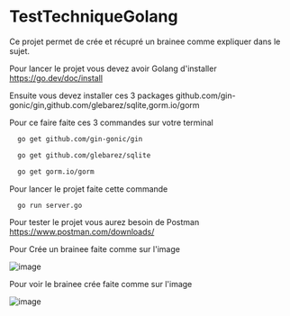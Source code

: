 # TestTechniqueGolang

Ce projet permet de crée et récupré un brainee comme expliquer dans le sujet.

Pour lancer le projet vous devez avoir Golang d'installer https://go.dev/doc/install

Ensuite vous devez installer ces 3 packages github.com/gin-gonic/gin,github.com/glebarez/sqlite,gorm.io/gorm

Pour ce faire faite ces 3 commandes sur votre terminal

```bash
  go get github.com/gin-gonic/gin
```

```bash
  go get github.com/glebarez/sqlite
```

```bash
  go get gorm.io/gorm
```

Pour lancer le projet faite cette commande

```bash
  go run server.go
```

Pour tester le projet vous aurez besoin de Postman https://www.postman.com/downloads/

Pour Crée un brainee faite comme sur l'image

![image](https://github.com/user-attachments/assets/e64744b4-8883-48cf-b4c3-6cbfa80a0fb8)

Pour voir le brainee crée faite comme sur l'image

![image](https://github.com/user-attachments/assets/41f863d4-8bea-4e72-a69a-739d0d5efa04)


